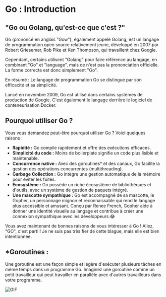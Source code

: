 # Go : Introduction

## "Go ou Golang, qu'est-ce que c'est ?"

Go (prononcé en anglais "Gow"), également appelé Golang, est un langage de programmation open source relativement jeune, développé en 2007 par Robert Griesemer, Rob Pike et Ken Thompson, qui travaillent chez Google.

Cependant, certains utilisent "Golang" pour faire référence au langage, en combinant "Go" et "language", mais ce n'est pas la prononciation officielle. La forme correcte est donc simplement "Go".

En résumé : Le langage de programmation Go se distingue par son efficacité et sa simplicité.

Lancé en novembre 2009, Go est utilisé dans certains systèmes de production de Google. C'est également le langage derrière le logiciel de conteneurisation Docker.

## Pourquoi utiliser Go ?

Vous vous demandez peut-être pourquoi utiliser Go ? Voici quelques raisons :

- **Rapidité :** Go compile rapidement et offre des exécutions efficaces.
- **Simplicité du code :** Moins de boilerplate signifie un code plus lisible et maintenable.
- **Concurrence native :** Avec des goroutines* et des canaux, Go facilite la gestion des opérations concurrentes (multithreading).
- **Garbage Collection :** Go intègre une gestion automatique de la mémoire pour éviter les fuites.
- **Écosystème :** Go possède un riche écosystème de bibliothèques et d'outils, avec un système de gestion de paquets intégré.
- **Une mascotte sympathique :** Go est accompagné de sa mascotte, le Gopher, un personnage mignon et reconnaissable qui rend le langage plus accessible et amusant. Conçu par Renee French, Gopher aide à donner une identité visuelle au langage et contribue à créer une connexion sympathique avec les développeurs.😂

Vous avez maintenant de bonnes raisons de vous intéresser à Go ! Allez, "GO", c'est parti ! Je ne suis pas très fier de cette blague, mais elle est bien intentionnée.


## *Goroutines : 
 Une goroutine est une façon simple et légère d'exécuter plusieurs tâches en même temps dans un programme Go. Imaginez une goroutine comme un petit travailleur qui peut travailler en parallèle avec d'autres travailleurs dans votre programme.

 ![GIF](https://marcofranssen.nl/images/951957866431d77793480aba8bb624da2f6b3fb2.gif)

